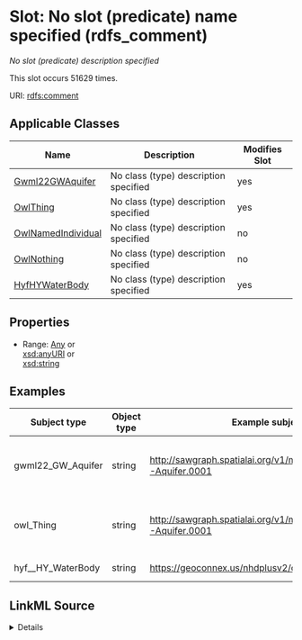 

# Slot: No slot (predicate) name specified (rdfs_comment)


_No slot (predicate) description specified_






This slot occurs 51629 times.


URI: [rdfs:comment](http://www.w3.org/2000/01/rdf-schema#comment)



<!-- no inheritance hierarchy -->





## Applicable Classes

| Name | Description | Modifies Slot |
| --- | --- | --- |
| [Gwml22GWAquifer](../classes/Gwml22GWAquifer.md) | No class (type) description specified |  yes  |
| [OwlThing](../classes/OwlThing.md) | No class (type) description specified |  yes  |
| [OwlNamedIndividual](../classes/OwlNamedIndividual.md) | No class (type) description specified |  no  |
| [OwlNothing](../classes/OwlNothing.md) | No class (type) description specified |  no  |
| [HyfHYWaterBody](../classes/HyfHYWaterBody.md) | No class (type) description specified |  yes  |







## Properties

* Range: [Any](../classes/Any.md)&nbsp;or&nbsp;<br />[xsd:anyURI](http://www.w3.org/2001/XMLSchema#anyURI)&nbsp;or&nbsp;<br />[xsd:string](http://www.w3.org/2001/XMLSchema#string)






## Examples

| Subject type | Object type | Example subject | Example object | Occurrences |
| --- | --- | --- | --- | --- |
| gwml22_GW_Aquifer | string | http://sawgraph.spatialai.org/v1/me_mgs_data#d.MGS-Aquifer.0001 | Original MGS IDs: 9110 9363 9524 | 1256 |
| owl_Thing | string | http://sawgraph.spatialai.org/v1/me_mgs_data#d.MGS-Aquifer.0001 | Original MGS IDs: 9110 9363 9524 | 51629 |
| hyf__HY_WaterBody | string | https://geoconnex.us/nhdplusv2/comid/10101972 | COMID: 10101972 | 50373 |




## LinkML Source

<details>

```yaml
name: rdfs_comment
annotations:
  count:
    tag: count
    value: 51629
description: No slot (predicate) description specified
title: No slot (predicate) name specified
examples:
- object:
    example_object: 'Original MGS IDs: 9110 9363 9524'
    example_object_type: string
    example_predicate: rdfs:comment
    example_subject: http://sawgraph.spatialai.org/v1/me_mgs_data#d.MGS-Aquifer.0001
    example_subject_type: gwml22_GW_Aquifer
- object:
    example_object: 'Original MGS IDs: 9110 9363 9524'
    example_object_type: string
    example_predicate: rdfs:comment
    example_subject: http://sawgraph.spatialai.org/v1/me_mgs_data#d.MGS-Aquifer.0001
    example_subject_type: owl_Thing
- object:
    example_object: 'COMID: 10101972'
    example_object_type: string
    example_predicate: rdfs:comment
    example_subject: https://geoconnex.us/nhdplusv2/comid/10101972
    example_subject_type: hyf__HY_WaterBody
from_schema: hydrology-kg
rank: 1000
slot_uri: rdfs:comment
alias: rdfs_comment
domain_of:
- gwml22_GW_Aquifer
- hyf__HY_WaterBody
- owl_Thing
range: Any
any_of:
- range: uri
- range: string

```
</details>